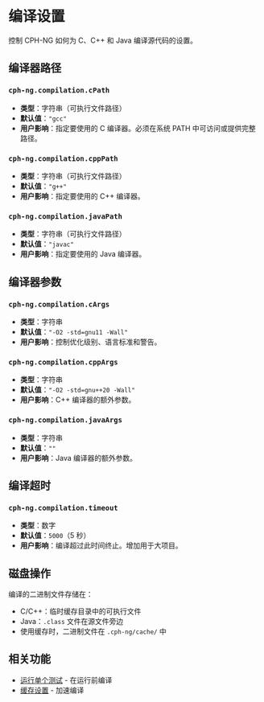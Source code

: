 # 编译设置

控制 CPH-NG 如何为 C、C++ 和 Java 编译源代码的设置。

## 编译器路径

### `cph-ng.compilation.cPath`

- **类型**：字符串（可执行文件路径）
- **默认值**：`"gcc"`
- **用户影响**：指定要使用的 C 编译器。必须在系统 PATH 中可访问或提供完整路径。

### `cph-ng.compilation.cppPath`

- **类型**：字符串（可执行文件路径）
- **默认值**：`"g++"`
- **用户影响**：指定要使用的 C++ 编译器。

### `cph-ng.compilation.javaPath`

- **类型**：字符串（可执行文件路径）
- **默认值**：`"javac"`
- **用户影响**：指定要使用的 Java 编译器。

## 编译器参数

### `cph-ng.compilation.cArgs`

- **类型**：字符串
- **默认值**：`"-O2 -std=gnu11 -Wall"`
- **用户影响**：控制优化级别、语言标准和警告。

### `cph-ng.compilation.cppArgs`

- **类型**：字符串
- **默认值**：`"-O2 -std=gnu++20 -Wall"`
- **用户影响**：C++ 编译器的额外参数。

### `cph-ng.compilation.javaArgs`

- **类型**：字符串
- **默认值**：`""`
- **用户影响**：Java 编译器的额外参数。

## 编译超时

### `cph-ng.compilation.timeout`

- **类型**：数字
- **默认值**：`5000`（5 秒）
- **用户影响**：编译超过此时间终止。增加用于大项目。

## 磁盘操作

编译的二进制文件存储在：

- C/C++：临时缓存目录中的可执行文件
- Java：`.class` 文件在源文件旁边
- 使用缓存时，二进制文件在 `.cph-ng/cache/` 中

## 相关功能

- [运行单个测试](../features/run-single-test.md) - 在运行前编译
- [缓存设置](cache.md) - 加速编译

